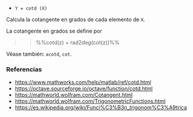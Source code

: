 - `Y = cotd (X)`

Calcula la cotangente en grados de cada elemento de `X`.

La cotangente en grados se define por

> > %%cotd(z) = rad2deg(cot(z))%%

Véase también: `acotd`, `cot`.

### Referencias

- https://www.mathworks.com/help/matlab/ref/cotd.html
- https://octave.sourceforge.io/octave/function/cotd.html
- https://mathworld.wolfram.com/Cotangent.html
- https://mathworld.wolfram.com/TrigonometricFunctions.html
- https://es.wikipedia.org/wiki/Funci%C3%B3n_trigonom%C3%A9trica
